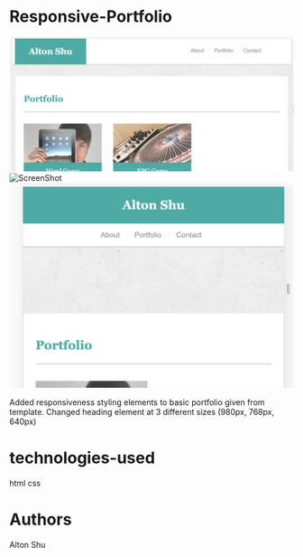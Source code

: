 # Responsive-Portfolio
![ScreenShot](assets/images/re980.png)
![ScreenShot](assets/images/re768.png)
![ScreenShot](assets/images/re640.png)

Added responsiveness styling elements to basic portfolio given from template. Changed heading element at 3 different sizes (980px, 768px, 640px)

# technologies-used
html
css

# Authors
Alton Shu
